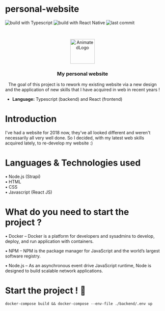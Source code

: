 # personal-website

![build with Typescript](https://img.shields.io/badge/Build%20with-Typescript-green)
![build with React Native](https://img.shields.io/badge/Build%20with-React%20Native-green)
![last commit](https://img.shields.io/github/last-commit/AnthoniMarie/personal-website)

<!-- PROJECT LOGO -->
<br />
<p align="center">
  <a href="https://anthoni-marie.fr">
    <img src="https://s.anthoni-marie.fr/m_w/2021/img/logo-black.png" alt="AnimatedLogo" width="80" height="80">
  </a>

<h3 align="center">My personal website</h3>

  <p align="center">
    The goal of this project is to rework my existing website via a new design and the application of new skills that I have acquired in web in recent years !  </p>
</p>


- **Language:** Typescript (backend) and React (frontend)

# Introduction

I've had a website for 2018 now, they've all looked different and weren't necessarily all very well done. So I decided, with my latest web skills acquired lately, to re-develop my website :)
# Languages & Technologies used

•	Node.js (Strapi)<br>
•	HTML<br>
•	CSS<br>
•	Javascript (React JS)<br>

# What do you need to start the project ?

•	Docker – Docker is a platform for developers and sysadmins to develop, deploy, and run application with containers. <br>

•	NPM – NPM is the package manager for JavaScript and the world’s largest software registry. <br>

•	Node.js – As an asynchronous event drive JavaScript runtime, Node is designed to build scalable network applications. <br>


# Start the project ! 🐳

```docker-compose build && docker-compose --env-file ./backend/.env up```